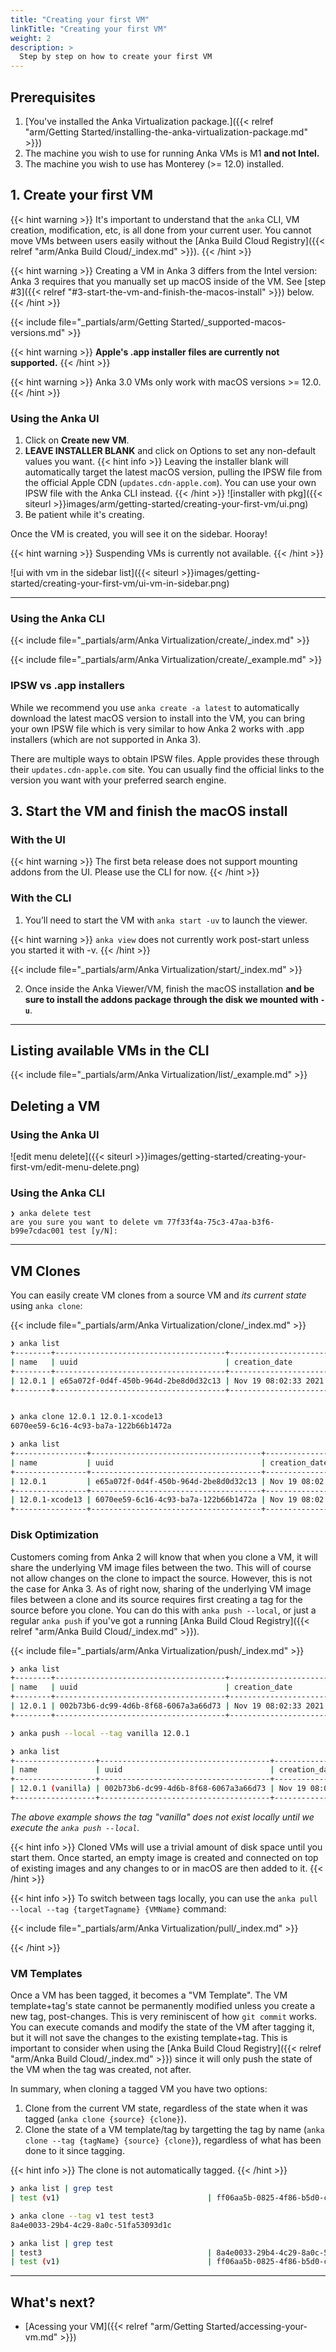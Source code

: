 ```yaml
---
title: "Creating your first VM"
linkTitle: "Creating your first VM"
weight: 2
description: >
  Step by step on how to create your first VM
---
```


## Prerequisites

1. [You've installed the Anka Virtualization package.]({{< relref "arm/Getting Started/installing-the-anka-virtualization-package.md" >}})
2. The machine you wish to use for running Anka VMs is M1 **and not Intel.**
3. The machine you wish to use has Monterey (>= 12.0) installed.

## 1. Create your first VM

{{< hint warning >}}
It's important to understand that the `anka` CLI, VM creation, modification, etc, is all done from your current user. You cannot move VMs between users easily without the [Anka Build Cloud Registry]({{< relref "arm/Anka Build Cloud/_index.md" >}}).
{{< /hint >}}

{{< hint warning >}}
Creating a VM in Anka 3 differs from the Intel version: Anka 3 requires that you manually set up macOS inside of the VM. See [step #3]({{< relref "#3-start-the-vm-and-finish-the-macos-install" >}}) below.
{{< /hint >}}

{{< include file="_partials/arm/Getting Started/_supported-macos-versions.md" >}}

{{< hint warning >}}
**Apple's .app installer files are currently not supported.**
{{< /hint >}}

{{< hint warning >}}
Anka 3.0 VMs only work with macOS versions >= 12.0.
{{< /hint >}}

### Using the Anka UI

1. Click on **Create new VM**.
2. **LEAVE INSTALLER BLANK** and click on Options to set any non-default values you want.
  {{< hint info >}}
  Leaving the installer blank will automatically target the latest macOS version, pulling the IPSW file from the official Apple CDN (`updates.cdn-apple.com`). You can use your own IPSW file with the Anka CLI instead.
  {{< /hint >}}
![installer with pkg]({{< siteurl >}}images/arm/getting-started/creating-your-first-vm/ui.png)
3. Be patient while it's creating.

Once the VM is created, you will see it on the sidebar. Hooray! 

{{< hint warning >}}
Suspending VMs is currently not available.
{{< /hint >}}

![ui with vm in the sidebar list]({{< siteurl >}}images/getting-started/creating-your-first-vm/ui-vm-in-sidebar.png)

---

### Using the Anka CLI

{{< include file="_partials/arm/Anka Virtualization/create/_index.md" >}}

{{< include file="_partials/arm/Anka Virtualization/create/_example.md" >}}


### IPSW vs .app installers

While we recommend you use `anka create -a latest` to automatically download the latest macOS version to install into the VM, you can bring your own IPSW file which is very similar to how Anka 2 works with .app installers (which are not supported in Anka 3).

There are multiple ways to obtain IPSW files. Apple provides these through their `updates.cdn-apple.com` site. You can usually find the official links to the version you want with your preferred search engine.

## 3. Start the VM and finish the macOS install

### With the UI

{{< hint warning >}}
The first beta release does not support mounting addons from the UI. Please use the CLI for now.
{{< /hint >}}

### With the CLI

1. You’ll need to start the VM with `anka start -uv` to launch the viewer.

  {{< hint warning >}}
  `anka view` does not currently work post-start unless you started it with -v.
  {{< /hint >}}

{{< include file="_partials/arm/Anka Virtualization/start/_index.md" >}}

2. Once inside the Anka Viewer/VM, finish the macOS installation **and be sure to install the addons package through the disk we mounted with `-u`**.

---

## Listing available VMs in the CLI

{{< include file="_partials/arm/Anka Virtualization/list/_example.md" >}}

## Deleting a VM

### Using the Anka UI

![edit menu delete]({{< siteurl >}}images/getting-started/creating-your-first-vm/edit-menu-delete.png)

### Using the Anka CLI

```shell
❯ anka delete test
are you sure you want to delete vm 77f33f4a-75c3-47aa-b3f6-b99e7cdac001 test [y/N]:
```

---

## VM Clones

You can easily create VM clones from a source VM and _its current state_ using `anka clone`:

{{< include file="_partials/arm/Anka Virtualization/clone/_index.md" >}}

```bash
❯ anka list
+--------+--------------------------------------+----------------------+---------+
| name   | uuid                                 | creation_date        | status  |
+--------+--------------------------------------+----------------------+---------+
| 12.0.1 | e65a072f-0d4f-450b-964d-2be8d0d32c13 | Nov 19 08:02:33 2021 | stopped |
+--------+--------------------------------------+----------------------+---------+


❯ anka clone 12.0.1 12.0.1-xcode13
6070ee59-6c16-4c93-ba7a-122b66b1472a

❯ anka list
+----------------+--------------------------------------+----------------------+---------+
| name           | uuid                                 | creation_date        | status  |
+----------------+--------------------------------------+----------------------+---------+
| 12.0.1         | e65a072f-0d4f-450b-964d-2be8d0d32c13 | Nov 19 08:02:33 2021 | stopped |
+----------------+--------------------------------------+----------------------+---------+
| 12.0.1-xcode13 | 6070ee59-6c16-4c93-ba7a-122b66b1472a | Nov 19 08:02:33 2021 | stopped |
+----------------+--------------------------------------+----------------------+---------+
```

### Disk Optimization

Customers coming from Anka 2 will know that when you clone a VM, it will share the underlying VM image files between the two. This will of course not allow changes on the clone to impact the source. However, this is not the case for Anka 3. As of right now, sharing of the underlying VM image files between a clone and its source requires first creating a tag for the source before you clone. You can do this with `anka push --local`, or just a regular `anka push` if you've got a running [Anka Build Cloud Registry]({{< relref "arm/Anka Build Cloud/_index.md" >}}).

{{< include file="_partials/arm/Anka Virtualization/push/_index.md" >}}

```bash
❯ anka list
+--------+--------------------------------------+----------------------+---------+
| name   | uuid                                 | creation_date        | status  |
+--------+--------------------------------------+----------------------+---------+
| 12.0.1 | 002b73b6-dc99-4d6b-8f68-6067a3a66d73 | Nov 19 08:02:33 2021 | stopped |
+--------+--------------------------------------+----------------------+---------+

❯ anka push --local --tag vanilla 12.0.1

❯ anka list
+------------------+--------------------------------------+----------------------+---------+
| name             | uuid                                 | creation_date        | status  |
+------------------+--------------------------------------+----------------------+---------+
| 12.0.1 (vanilla) | 002b73b6-dc99-4d6b-8f68-6067a3a66d73 | Nov 19 08:02:33 2021 | stopped |
+------------------+--------------------------------------+----------------------+---------+
```

_The above example shows the tag "vanilla" does not exist locally until we execute the `anka push --local`._

{{< hint info >}}
Cloned VMs will use a trivial amount of disk space until you start them. Once started, an empty image is created and connected on top of existing images and any changes to or in macOS are then added to it.
{{< /hint >}}

{{< hint info >}}
To switch between tags locally, you can use the `anka pull --local --tag {targetTagname} {VMName}` command:

{{< include file="_partials/arm/Anka Virtualization/pull/_index.md" >}}

{{< /hint >}}

### VM Templates

Once a VM has been tagged, it becomes a "VM Template". The VM template+tag's state cannot be permanently modified unless you create a new tag, post-changes. This is very reminiscent of how `git commit` works. You can execute comands and modify the state of the VM after tagging it, but it will not save the changes to the existing template+tag. This is important to consider when using the [Anka Build Cloud Registry]({{< relref "arm/Anka Build Cloud/_index.md" >}}) since it will only push the state of the VM when the tag was created, not after.

In summary, when cloning a tagged VM you have two options:

1. Clone from the current VM state, regardless of the state when it was tagged (`anka clone {source} {clone}`).
2. Clone the state of a VM template/tag by targetting the tag by name (`anka clone --tag {tagName} {source} {clone}`), regardless of what has been done to it since tagging.

{{< hint info >}}
The clone is not automatically tagged.
{{< /hint >}}


```bash
❯ anka list | grep test
| test (v1)                                 | ff06aa5b-0825-4f86-b5d0-c1cdb39fcedf | Jan 25 13:15:10 2022 | stopped |

❯ anka clone --tag v1 test test3                  
8a4e0033-29b4-4c29-8a0c-51fa53093d1c

❯ anka list | grep test         
| test3                                     | 8a4e0033-29b4-4c29-8a0c-51fa53093d1c | Feb 3 12:01:34 2022  | stopped |
| test (v1)                                 | ff06aa5b-0825-4f86-b5d0-c1cdb39fcedf | Jan 25 13:15:10 2022 | stopped |
```

---

## What's next?

- [Acessing your VM]({{< relref "arm/Getting Started/accessing-your-vm.md" >}})
